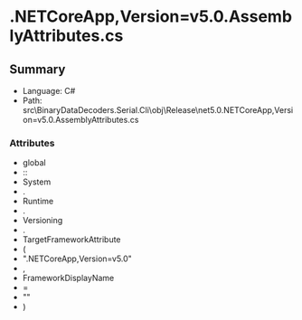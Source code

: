 ﻿# .NETCoreApp,Version=v5.0.AssemblyAttributes.cs

## Summary

* Language: C#
* Path: src\BinaryDataDecoders.Serial.Cli\obj\Release\net5.0\.NETCoreApp,Version=v5.0.AssemblyAttributes.cs

### Attributes

 - global
 - ::
 - System
 - .
 - Runtime
 - .
 - Versioning
 - .
 - TargetFrameworkAttribute
 - (
 - ".NETCoreApp,Version=v5.0"
 - ,
 - FrameworkDisplayName
 - =
 - ""
 - )

